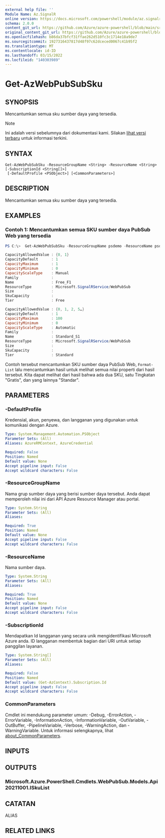 ```yaml
---
external help file: ''
Module Name: Az.SignalR
online version: https://docs.microsoft.com/powershell/module/az.signalr/get-azwebpubsubsku
schema: 2.0.0
content_git_url: https://github.com/Azure/azure-powershell/blob/main/src/SignalR/SignalR/help/Get-AzWebPubSubSku.md
original_content_git_url: https://github.com/Azure/azure-powershell/blob/main/src/SignalR/SignalR/help/Get-AzWebPubSubSku.md
ms.openlocfilehash: b86da37bfcf31ffae262d510fc3c1714e18a9de7
ms.sourcegitcommit: 1927316437817d48f97c62dceced0067c41b95f2
ms.translationtype: MT
ms.contentlocale: id-ID
ms.lasthandoff: 03/15/2022
ms.locfileid: "140303989"
---
```

# Get-AzWebPubSubSku

## SYNOPSIS
Mencantumkan semua sku sumber daya yang tersedia.

> [!NOTE]
>Ini adalah versi sebelumnya dari dokumentasi kami. Silakan [lihat versi terbaru](/powershell/module/az.signalr/get-azwebpubsubsku) untuk informasi terkini.

## SYNTAX

```
Get-AzWebPubSubSku -ResourceGroupName <String> -ResourceName <String> [-SubscriptionId <String[]>]
 [-DefaultProfile <PSObject>] [<CommonParameters>]
```

## DESCRIPTION
Mencantumkan semua sku sumber daya yang tersedia.

## EXAMPLES

### Contoh 1: Mencantumkan semua SKU sumber daya PubSub Web yang tersedia
```powershell
PS C:\>  Get-AzWebPubSubSku -ResourceGroupName psdemo -ResourceName psdemo-wps | Format-List

CapacityAllowedValue : {0, 1}
CapacityDefault      : 1
CapacityMaximum      : 1
CapacityMinimum      : 0
CapacityScaleType    : Manual
Family               :
Name                 : Free_F1
ResourceType         : Microsoft.SignalRService/WebPubSub
Size                 :
SkuCapacity          :
Tier                 : Free

CapacityAllowedValue : {0, 1, 2, 5…}
CapacityDefault      : 1
CapacityMaximum      : 100
CapacityMinimum      : 0
CapacityScaleType    : Automatic
Family               :
Name                 : Standard_S1
ResourceType         : Microsoft.SignalRService/WebPubSub
Size                 :
SkuCapacity          :
Tier                 : Standard
```

Contoh tersebut mencantumkan SKU sumber daya PubSub Web, `Format-List` lalu mencantumkan hasil untuk melihat semua nilai properti dari hasil tersebut.
Kita dapat melihat dari hasil bahwa ada dua SKU, satu Tingkatan "Gratis", dan yang lainnya "Standar".

## PARAMETERS

### -DefaultProfile
Kredensial, akun, penyewa, dan langganan yang digunakan untuk komunikasi dengan Azure.

```yaml
Type: System.Management.Automation.PSObject
Parameter Sets: (All)
Aliases: AzureRMContext, AzureCredential

Required: False
Position: Named
Default value: None
Accept pipeline input: False
Accept wildcard characters: False
```

### -ResourceGroupName
Nama grup sumber daya yang berisi sumber daya tersebut.
Anda dapat memperoleh nilai ini dari API Azure Resource Manager atau portal.

```yaml
Type: System.String
Parameter Sets: (All)
Aliases:

Required: True
Position: Named
Default value: None
Accept pipeline input: False
Accept wildcard characters: False
```

### -ResourceName
Nama sumber daya.

```yaml
Type: System.String
Parameter Sets: (All)
Aliases:

Required: True
Position: Named
Default value: None
Accept pipeline input: False
Accept wildcard characters: False
```

### -SubscriptionId
Mendapatkan Id langganan yang secara unik mengidentifikasi Microsoft Azure anda.
ID langganan membentuk bagian dari URI untuk setiap panggilan layanan.

```yaml
Type: System.String[]
Parameter Sets: (All)
Aliases:

Required: False
Position: Named
Default value: (Get-AzContext).Subscription.Id
Accept pipeline input: False
Accept wildcard characters: False
```

### CommonParameters
Cmdlet ini mendukung parameter umum: -Debug, -ErrorAction, -ErrorVariable, -InformationAction, -InformationVariable, -OutVariable, -OutBuffer, -PipelineVariable, -Verbose, -WarningAction, dan -WarningVariable. Untuk informasi selengkapnya, lihat [about_CommonParameters](http://go.microsoft.com/fwlink/?LinkID=113216).

## INPUTS

## OUTPUTS

### Microsoft.Azure.PowerShell.Cmdlets.WebPubSub.Models.Api20211001.ISkuList

## CATATAN

ALIAS

## RELATED LINKS

